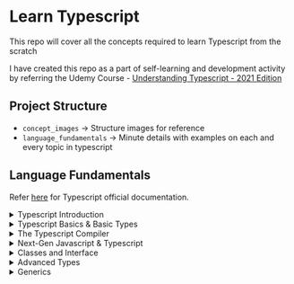 # Learn Typescript

This repo will cover all the concepts required to learn Typescript from the scratch

I have created this repo as a part of self-learning and development activity by referring the Udemy Course - [Understanding Typescript - 2021 Edition](https://www.udemy.com/course/understanding-typescript)

## Project Structure

-   `concept_images` → Structure images for reference
-   `language_fundamentals` → Minute details with examples on each and every topic in typescript

## Language Fundamentals

Refer [here](https://www.typescriptlang.org/docs/) for Typescript official documentation.

<details>
  <summary>Typescript Introduction</summary>

#### List of topics coverd under this section:

-   [Intro to Typescript](https://github.com/kunalashar25/learn-typescript/blob/main/language_fundamentals/getting_started/intro_to_ts/intro_to_typescript.txt)
-   [Convert JS code to TS code](https://github.com/kunalashar25/learn-typescript/blob/main/language_fundamentals/getting_started/using_typescript)
-   [Advantages of using TS](https://github.com/kunalashar25/learn-typescript/blob/main/language_fundamentals/getting_started/ts_advantages/ts_advantages.txt)
-   [Course Outline](https://github.com/kunalashar25/learn-typescript/blob/main/concept_images/getting_started/course_outline.png)
</details>

<details>
  <summary>Typescript Basics & Basic Types</summary>

#### List of topics coverd under this section:

-   [Using Types](https://github.com/kunalashar25/learn-typescript/blob/main/language_fundamentals/ts_basics_and_basic_types/using_types)
-   [Working with number, strings, and booleans](https://github.com/kunalashar25/learn-typescript/blob/main/language_fundamentals/ts_basics_and_basic_types/working_with_number_strings_booleans)
-   [Object Types](https://github.com/kunalashar25/learn-typescript/blob/main/language_fundamentals/ts_basics_and_basic_types/object_types)
-   [Array Types](https://github.com/kunalashar25/learn-typescript/blob/main/language_fundamentals/ts_basics_and_basic_types/array_types)
-   [Tuple Types](https://github.com/kunalashar25/learn-typescript/blob/main/language_fundamentals/ts_basics_and_basic_types/tuple_types)
-   [Working with Enums](https://github.com/kunalashar25/learn-typescript/blob/main/language_fundamentals/ts_basics_and_basic_types/working_with_enums)
-   [Union Types](https://github.com/kunalashar25/learn-typescript/blob/main/language_fundamentals/ts_basics_and_basic_types/union_types)
-   [Literal Types](https://github.com/kunalashar25/learn-typescript/blob/main/language_fundamentals/ts_basics_and_basic_types/literal_types)
-   [Type Alias or Custom Types](https://github.com/kunalashar25/learn-typescript/blob/main/language_fundamentals/ts_basics_and_basic_types/type_alias_or_custom_types)
-   [Function Return Types and "void"](https://github.com/kunalashar25/learn-typescript/blob/main/language_fundamentals/ts_basics_and_basic_types/function_return_type_and_void)
-   [Functions as Types](https://github.com/kunalashar25/learn-typescript/blob/main/language_fundamentals/ts_basics_and_basic_types/functions_as_types)
-   [Functions Types and Callbacks](https://github.com/kunalashar25/learn-typescript/blob/main/language_fundamentals/ts_basics_and_basic_types/function_types_and_callbacks)
-   [The Unknown Type](https://github.com/kunalashar25/learn-typescript/blob/main/language_fundamentals/ts_basics_and_basic_types/unknown_type)
-   [The Never Type](https://github.com/kunalashar25/learn-typescript/blob/main/language_fundamentals/ts_basics_and_basic_types/never_type)
</details>

<details>
  <summary>The Typescript Compiler</summary>

#### List of topics coverd under this section:

-   [Using "Watch Mode"](https://github.com/kunalashar25/learn-typescript/blob/main/language_fundamentals/the_ts_compiler/using_watch_mode/watch_mode.txt)
-   [Compile Entire Project](https://github.com/kunalashar25/learn-typescript/blob/main/language_fundamentals/the_ts_compiler/compiling_entire_project/compile_entire_project.txt)
-   [Include and Exclude Files](https://github.com/kunalashar25/learn-typescript/blob/main/language_fundamentals/the_ts_compiler/include_and_exclude_files/include_and_exclude.txt)

<B>Resources</B>

-   Check all configuration related to `tsconfig.json` [here](https://www.typescriptlang.org/docs/handbook/tsconfig-json.html)
-   Check `tsc` CLI options [here](https://www.typescriptlang.org/docs/handbook/compiler-options.html)

</details>

<details>
  <summary>Next-Gen Javascript & Typescript</summary>

#### List of topics coverd under this section:

-   [Let vs Const](https://github.com/kunalashar25/learn-typescript/blob/main/language_fundamentals/next_gen_js_and_ts/let_and_const)
-   [Arrow Functions](https://github.com/kunalashar25/learn-typescript/blob/main/language_fundamentals/next_gen_js_and_ts/arrow_functions)
-   [Default Function Value](https://github.com/kunalashar25/learn-typescript/blob/main/language_fundamentals/next_gen_js_and_ts/default_function_value)
-   [The Spread Operator](https://github.com/kunalashar25/learn-typescript/blob/main/language_fundamentals/next_gen_js_and_ts/the_spread_operator)
-   [Rest Parameters](https://github.com/kunalashar25/learn-typescript/blob/main/language_fundamentals/next_gen_js_and_ts/rest_parameters)
-   [Array & Object Destructuring](https://github.com/kunalashar25/learn-typescript/blob/main/language_fundamentals/next_gen_js_and_ts/array_and_object_destructuring)

<B>Resources</B>

-   Refer [here](https://kangax.github.io/compat-table/es6/) to see compatibility table
</details>

<details>
  <summary>Classes and Interface</summary>

#### List of topics coverd under this section:

<B>Classes</B>

-   [What are classes?](https://github.com/kunalashar25/learn-typescript/blob/main/concept_images/classes_and_interface/classes/object_vs_class.png)
-   [Creating First Class](https://github.com/kunalashar25/learn-typescript/blob/main/language_fundamentals/classes_and_interface/classes/creating_first_class)
-   [Constructor Function and This keyword](https://github.com/kunalashar25/learn-typescript/blob/main/language_fundamentals/classes_and_interface/classes/constructor_function_and_this_keyword)
-   [Private and Public Access Modifiers](https://github.com/kunalashar25/learn-typescript/blob/main/language_fundamentals/classes_and_interface/classes/private_and_public_access_modifiers)
-   [Shorthand Initialization](https://github.com/kunalashar25/learn-typescript/blob/main/language_fundamentals/classes_and_interface/classes/shorthand_initialization)
-   [Readonly Properties](https://github.com/kunalashar25/learn-typescript/blob/main/language_fundamentals/classes_and_interface/classes/readonly_properties)
-   [Inheritance Structure](https://github.com/kunalashar25/learn-typescript/blob/main/language_fundamentals/classes_and_interface/classes/inheritance)
-   [Overriding Properting and using protected modifier](https://github.com/kunalashar25/learn-typescript/blob/main/language_fundamentals/classes_and_interface/classes/overriding_properties_and_protected_modifier)
-   [Getters and Setters](https://github.com/kunalashar25/learn-typescript/blob/main/language_fundamentals/classes_and_interface/classes/getters_and_setters)
-   [Static Methods and Properties](https://github.com/kunalashar25/learn-typescript/blob/main/language_fundamentals/classes_and_interface/classes/static_methods_and_properties)
-   [Abstract Classes](https://github.com/kunalashar25/learn-typescript/blob/main/language_fundamentals/classes_and_interface/classes/abstract_classes)
-   [Singeton Pattern and Private Constructor](https://github.com/kunalashar25/learn-typescript/blob/main/language_fundamentals/classes_and_interface/classes/singleton_and_private_constructor)

<B>Interfaces</B>

-   [Creating First Interface](https://github.com/kunalashar25/learn-typescript/blob/main/language_fundamentals/classes_and_interface/interfaces/creating_first_interface)
-   [Using Interface with Classes](https://github.com/kunalashar25/learn-typescript/blob/main/language_fundamentals/classes_and_interface/interfaces/using_interface_with_classes)
-   [Extending Interfaces](https://github.com/kunalashar25/learn-typescript/blob/main/language_fundamentals/classes_and_interface/interfaces/extending_interfaces)
-   [Interface as Function Types](https://github.com/kunalashar25/learn-typescript/blob/main/language_fundamentals/classes_and_interface/interfaces/interface_as_function_types)
-   [Optional Parameters and Properties](https://github.com/kunalashar25/learn-typescript/blob/main/language_fundamentals/classes_and_interface/interfaces/optional_parameters_and_properties)

</details>

<details>
  <summary>Advanced Types</summary>

#### List of topics coverd under this section:

-   [Intersection Types](https://github.com/kunalashar25/learn-typescript/blob/main/language_fundamentals/advanced_types/intersection_types)
-   [Type Guards](https://github.com/kunalashar25/learn-typescript/blob/main/language_fundamentals/advanced_types/type_guards)
-   [Discriminated Unions](https://github.com/kunalashar25/learn-typescript/blob/main/language_fundamentals/advanced_types/discriminated_unions)
-   [Type Casting](https://github.com/kunalashar25/learn-typescript/blob/main/language_fundamentals/advanced_types/type_casting)
-   [Index Properties](https://github.com/kunalashar25/learn-typescript/blob/main/language_fundamentals/advanced_types/index_properties)
-   [Function Overloads](https://github.com/kunalashar25/learn-typescript/blob/main/language_fundamentals/advanced_types/function_overloads)
-   [Optional Chaining](https://github.com/kunalashar25/learn-typescript/blob/main/language_fundamentals/advanced_types/optional_chaining)
-   [Nullish Coalescing](https://github.com/kunalashar25/learn-typescript/blob/main/language_fundamentals/advanced_types/nullish_coalescing)

</details>

<details>
  <summary>Generics</summary>

#### List of topics coverd under this section:

<B>Functions</B>

-   [What are Generics & Built-In Generics](https://github.com/kunalashar25/learn-typescript/blob/main/language_fundamentals/generics/functions/what_are_generics)
-   [Creating a Generic Function](https://github.com/kunalashar25/learn-typescript/blob/main/language_fundamentals/generics/functions/creating_a_generic_function)
-   [Working with Constraints](https://github.com/kunalashar25/learn-typescript/blob/main/language_fundamentals/generics/functions/working_with_constraints)
-   [Another Generic Functions](https://github.com/kunalashar25/learn-typescript/blob/main/language_fundamentals/generics/functions/another_generic_function)
-   [The "keyof" constraint](https://github.com/kunalashar25/learn-typescript/blob/main/language_fundamentals/generics/functions/the_key_of_constraint)

<B>Classes</B>

-   [The Generic Classes](https://github.com/kunalashar25/learn-typescript/blob/main/language_fundamentals/generics/classes/introduction)

<B>Utility Types</B>

-   [Partial Types](https://github.com/kunalashar25/learn-typescript/blob/main/language_fundamentals/generics/utility_types/partial_types)

</details>
